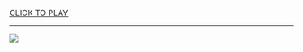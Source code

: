 
<a href="https://premium76.site?title=slope_game_unblocked_github&ref=13M">CLICK TO PLAY</a></h3>
<hr>

<a href="https://premium76.site?title=slope_game_unblocked_github&ref=13M"><img src="https://clearcache.store/games.png"></a>


